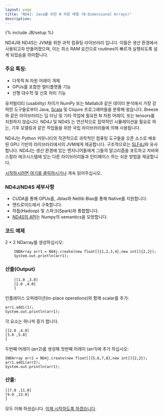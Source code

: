 ```yaml
---
layout: page
title: "ND4J: Java를 위한 N 차원 배열 (N-Dimensional Arrays)"
description: 
---
```

{% include JB/setup %}

ND4J와 ND4S는 JVM을 위한 과학 컴퓨팅 라이브러리 입니다. 이들은 생산 환경에서 사용되고자 만들어졌으며, 이는 최소 RAM 요건으로 routines이 빠르개 실행되도록 설계 되었슴을 의미합니다.

### 주요 특징:

* 다목적 N 차원 어레이 개체
* GPUs를 포함한 멀티플랫폼 기능
* 선형 대수학 및 신호 처리 기능

유저빌리티 (usability) 차이가 NumPy 또는 Matlab과 같은 데이터 분석에서 가장 강력한 도구들로부터 Java, [Scala](http://nd4j.org/scala.html) 및 Clojure 프로그래머들을 분류해 왔습니다. Breeze와 같은 라이브러리는 딥 러닝 및 기타 작업에 필요한 N 차원 어레이, 또는 tensors를 지원하지 않습니다. ND4J 및 ND4S 는 연산적으로 집약적인 시뮬레이션을 필요로 하는, 기후 모델링과 같은 작업들을 위한 국립 라이브러리들에 의해 사용됩니다.

ND4J는 Python 커뮤니티의 직관적으로 과학적인 컴퓨팅 도구들을 오픈 소스로 배포된 GPU 기반의 라이브러리에서의 JVM에게 제공합니다. 구조적으로는 [SLF4J](http://www.slf4j.org)와 유사합니다. ND4J는 생산 환경에 있는 엔지니어들에게 그들의 알고리즘을 포트하고 자바와 스칼라 에코시스템에 있는 다른 라이브러리들과 인터페이스 하는 쉬운 방법을 제공합니다.

[시작하시려면 여기를 클릭하시거나](http://nd4j.org/kr-getstarted.html) 계속 읽어주십시오.

### ND4J/ND4S 세부사항

* CUDA를 통해 GPUs를, Jblas와 Netlib Blas를 통해 Native를 지원합니다.
* 앤드로이드에서 구축합니다.
* 하둡(Hadoop) 및 스파크(Spark)와 통합합니다.
* [ND4S의 API](https://github.com/deeplearning4j/nd4s)는 Numpy의 semantics을 모방합니다.

### 코드 예제

2 × 2 NDarray를 생성하십시오:

		INDArray arr1 = Nd4j.create(new float[]{1,2,3,4},new int[]{2,2});
		System.out.println(arr1);

### 산출(Output)

		[[1.0 ,3.0]
		[2.0 ,4.0]
		]

인플레이스 오퍼레이션(in-place operations)와 함께 scalar를 추가:

    arr1.addi(1);
    System.out.println(arr1);

각 요소는 하나씩 증가 합니다.

    [[2.0 ,4.0]
    [3.0 ,5.0]
    ]

두번째 어레이 (arr2)를 생성해 첫번째 어레이 (arr1)에 추가 하십시오:

    INDArray arr2 = ND4j.create(new float[]{5,6,7,8},new int[]{2,2});
    arr1.addi(arr2);
    System.out.println(arr1);

### 산출:

    [[7.0 ,11.0]
    [9.0 ,13.0]
    ]

모두 이해 하셨습니다. [이제 시작하도록 하겠습니다](http://nd4j.org/kr-getstarted.html).
